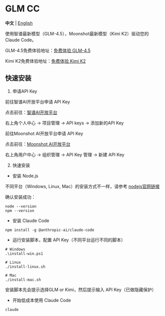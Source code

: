 # GLM CC

**中文** | [English](README_EN.md)

使用智谱最新模型（GLM-4.5），Moonshot最新模型（Kimi K2）驱动您的 Claude Code。

GLM-4.5免费体验地址：[免费体验 GLM-4.5](https://bigmodel.cn/trialcenter/modeltrial/text)

Kimi K2免费体验地址：[免费体验 Kimi K2](https://www.kimi.com/)

## 快速安装

1. 申请API Key

前往智谱AI开放平台申请 API Key

点击前往：[智谱AI开放平台](https://open.bigmodel.cn/)

右上角个人中心 -> 项目管理 -> API keys -> 添加新的API Key


前往Moonshot AI开放平台申请 API Key

点击前往：[Moonshot AI开放平台](https://platform.moonshot.cn/)

右上角用户中心 -> 组织管理 -> API Key 管理 -> 新建 API Key

2. 快速安装

- 安装 Node.js

不同平台（Windows, Linux, Mac）的安装方式不一样，请参考 [nodejs官网链接](https://nodejs.org/en/download)

确认安装成功：
```
node --version
npm --version
```

- 安装 Claude Code

```
npm install -g @anthropic-ai/claude-code
```

- 运行安装脚本，配置 API Key（不同平台运行不同的脚本）

```
# Windows
.\install-win.ps1

# Linux
./install-linux.sh

# Mac
./install-mac.sh
```

安装脚本先会提示选择GLM or Kimi，然后提示输入 API Key（已做隐藏保护）

- 开始低成本使用 Claude Code

```
claude
```
